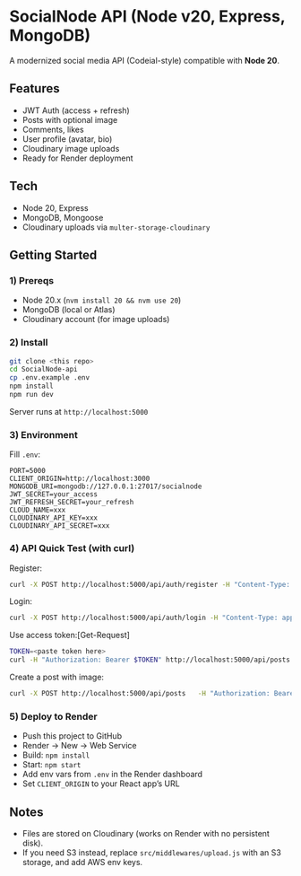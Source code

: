 # SocialNode API (Node v20, Express, MongoDB)

A modernized social media API (Codeial-style) compatible with **Node 20**.

## Features
- JWT Auth (access + refresh)
- Posts with optional image
- Comments, likes
- User profile (avatar, bio)
- Cloudinary image uploads
- Ready for Render deployment

## Tech
- Node 20, Express
- MongoDB, Mongoose
- Cloudinary uploads via `multer-storage-cloudinary`

## Getting Started

### 1) Prereqs
- Node 20.x (`nvm install 20 && nvm use 20`)
- MongoDB (local or Atlas)
- Cloudinary account (for image uploads)

### 2) Install
```bash
git clone <this repo>
cd SocialNode-api
cp .env.example .env
npm install
npm run dev
```
Server runs at `http://localhost:5000`

### 3) Environment
Fill `.env`:
```
PORT=5000
CLIENT_ORIGIN=http://localhost:3000
MONGODB_URI=mongodb://127.0.0.1:27017/socialnode
JWT_SECRET=your_access
JWT_REFRESH_SECRET=your_refresh
CLOUD_NAME=xxx
CLOUDINARY_API_KEY=xxx
CLOUDINARY_API_SECRET=xxx
```

### 4) API Quick Test (with curl)

Register:
```bash
curl -X POST http://localhost:5000/api/auth/register -H "Content-Type: application/json" -d '{"name":"Harish","email":"harish@test.com","password":"pass123"}'
```

Login:
```bash
curl -X POST http://localhost:5000/api/auth/login -H "Content-Type: application/json" -d '{"email":"harish@test.com","password":"pass123"}'
```
<!-- 
{
    "accessToken": "eyJhbGciOiJIUzI1NiIsInR5cCI6IkpXVCJ9.eyJpZCI6IjY4OWQ3YjI3NGVmZjA3ZDJjODAyNTE0NyIsImlhdCI6MTc1NTI2NjE3OCwiZXhwIjoxNzU1MjY3MDc4fQ.vnYCE76fFJwE0ZEZUBd53PRfR0pWN_B2_eiwazq_1Zc",
    "refreshToken": "eyJhbGciOiJIUzI1NiIsInR5cCI6IkpXVCJ9.eyJpZCI6IjY4OWQ3YjI3NGVmZjA3ZDJjODAyNTE0NyIsImlhdCI6MTc1NTI2NjE3OCwiZXhwIjoxNzU1ODcwOTc4fQ.LpdjtoUBON0ITIpFdzTlPSgprM5FeLDkoaVs6Az-ZYc",
    "user": {
        "id": "689d7b274eff07d2c8025147",
        "name": "Harish",
        "email": "harish@test.com"
    }
}
 -->

Use access token:[Get-Request]
```bash
TOKEN=<paste token here>
curl -H "Authorization: Bearer $TOKEN" http://localhost:5000/api/posts
```

Create a post with image:
```bash
curl -X POST http://localhost:5000/api/posts   -H "Authorization: Bearer $TOKEN"   -F "text=Hello world"   -F "image=@/path/to/photo.jpg"
```

### 5) Deploy to Render

- Push this project to GitHub
- Render → New → Web Service
- Build: `npm install`
- Start: `npm start`
- Add env vars from `.env` in the Render dashboard
- Set `CLIENT_ORIGIN` to your React app’s URL

## Notes
- Files are stored on Cloudinary (works on Render with no persistent disk).
- If you need S3 instead, replace `src/middlewares/upload.js` with an S3 storage, and add AWS env keys.
